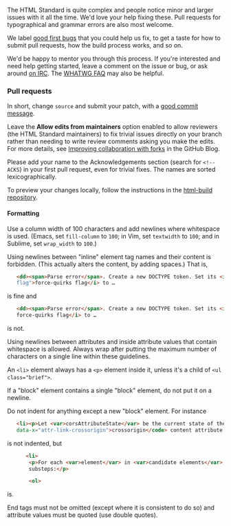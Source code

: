 The HTML Standard is quite complex and people notice minor and larger issues with it all the time. We'd love your help fixing these. Pull requests for typographical and grammar errors are also most welcome.

We label [good first bugs](https://github.com/whatwg/html/labels/good%20first%20bug) that you could help us fix, to get a taste for how to submit pull requests, how the build process works, and so on.

We'd be happy to mentor you through this process. If you're interested and need help getting started, leave a comment on the issue or bug, or ask around [on IRC](https://wiki.whatwg.org/wiki/IRC). The [WHATWG FAQ](https://wiki.whatwg.org/wiki/FAQ) may also be helpful.

### Pull requests

In short, change `source` and submit your patch, with a [good commit message](https://github.com/erlang/otp/wiki/Writing-good-commit-messages).

Leave the **Allow edits from maintainers** option enabled to allow reviewers (the HTML Standard maintainers) to fix trivial issues directly on your branch rather than needing to write review comments asking you make the edits.  For more details, see [Improving collaboration with forks](https://github.com/blog/2247-improving-collaboration-with-forks) in the GitHub Blog.

Please add your name to the Acknowledgements section (search for `<!-- ACKS`) in your first pull request, even for trivial fixes. The names are sorted lexicographically.

To preview your changes locally, follow the instructions in the [html-build repository](https://github.com/whatwg/html-build).

#### Formatting

Use a column width of 100 characters and add newlines where whitespace is used. (Emacs, set `fill-column` to `100`; in Vim, set `textwidth` to `100`; and in Sublime, set `wrap_width` to `100`.)

Using newlines between "inline" element tag names and their content is forbidden. (This actually alters the content, by adding spaces.) That is,
```html
   <dd><span>Parse error</span>. Create a new DOCTYPE token. Set its <i data-x="force-quirks
   flag">force-quirks flag</i> to …
```
is fine and
```html
   <dd><span>Parse error</span>. Create a new DOCTYPE token. Set its <i data-x="force-quirks flag">
   force-quirks flag</i> to …
```
is not.

Using newlines between attributes and inside attribute values that contain whitespace is allowed.
Always wrap after putting the maximum number of characters on a single line within these guidelines.

An `<li>` element always has a `<p>` element inside it, unless it's a child of `<ul class="brief">`.

If a "block" element contains a single "block" element, do not put it on a newline.

Do not indent for anything except a new "block" element. For instance
```html
   <li><p>Let <var>corsAttributeState</var> be the current state of the element's <code
   data-x="attr-link-crossorigin">crossorigin</code> content attribute.</p></li>
```
is not indented, but
```html
      <li>
       <p>For each <var>element</var> in <var>candidate elements</var>, run the following
       substeps:</p>

       <ol>
```
is.

End tags must not be omitted (except where it is consistent to do so) and attribute values must be quoted (use double quotes).
